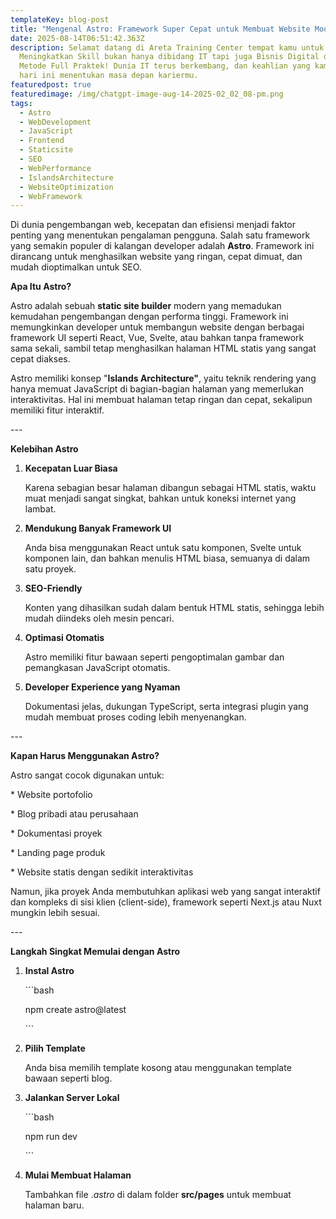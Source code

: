 ```yaml
---
templateKey: blog-post
title: "Mengenal Astro: Framework Super Cepat untuk Membuat Website Modern"
date: 2025-08-14T06:51:42.363Z
description: Selamat datang di Areta Training Center tempat kamu untuk
  Meningkatkan Skill bukan hanya dibidang IT tapi juga Bisnis Digital dengan
  Metode Full Praktek! Dunia IT terus berkembang, dan keahlian yang kamu miliki
  hari ini menentukan masa depan kariermu.
featuredpost: true
featuredimage: /img/chatgpt-image-aug-14-2025-02_02_08-pm.png
tags:
  - Astro
  - WebDevelopment
  - JavaScript
  - Frontend
  - Staticsite
  - SEO
  - WebPerformance
  - IslandsArchitecture
  - WebsiteOptimization
  - WebFramework
---
```









Di dunia pengembangan web, kecepatan dan efisiensi menjadi faktor penting yang menentukan pengalaman pengguna. Salah satu framework yang semakin populer di kalangan developer adalah **Astro**. Framework ini dirancang untuk menghasilkan website yang ringan, cepat dimuat, dan mudah dioptimalkan untuk SEO.



**Apa Itu Astro?**



Astro adalah sebuah **static site builder** modern yang memadukan kemudahan pengembangan dengan performa tinggi. Framework ini memungkinkan developer untuk membangun website dengan berbagai framework UI seperti React, Vue, Svelte, atau bahkan tanpa framework sama sekali, sambil tetap menghasilkan halaman HTML statis yang sangat cepat diakses.



Astro memiliki konsep "**Islands Architecture"**,  yaitu teknik rendering yang hanya memuat JavaScript di bagian-bagian halaman yang memerlukan interaktivitas. Hal ini membuat halaman tetap ringan dan cepat, sekalipun memiliki fitur interaktif.



\---



**Kelebihan Astro**



1. **Kecepatan Luar Biasa**

   Karena sebagian besar halaman dibangun sebagai HTML statis, waktu muat menjadi sangat singkat, bahkan untuk koneksi internet yang lambat.



2. **Mendukung Banyak Framework UI**

   Anda bisa menggunakan React untuk satu komponen, Svelte untuk komponen lain, dan bahkan menulis HTML biasa, semuanya di dalam satu proyek.



3. **SEO-Friendly**

   Konten yang dihasilkan sudah dalam bentuk HTML statis, sehingga lebih mudah diindeks oleh mesin pencari.



4. **Optimasi Otomatis**

   Astro memiliki fitur bawaan seperti pengoptimalan gambar dan pemangkasan JavaScript otomatis.



5. **Developer Experience yang Nyaman**

   Dokumentasi jelas, dukungan TypeScript, serta integrasi plugin yang mudah membuat proses coding lebih menyenangkan.



\---



**Kapan Harus Menggunakan Astro?**



Astro sangat cocok digunakan untuk:



\* Website portofolio

\* Blog pribadi atau perusahaan

\* Dokumentasi proyek

\* Landing page produk

\* Website statis dengan sedikit interaktivitas



Namun, jika proyek Anda membutuhkan aplikasi web yang sangat interaktif dan kompleks di sisi klien (client-side), framework seperti Next.js atau Nuxt mungkin lebih sesuai.



\---



**Langkah Singkat Memulai dengan Astro**



1. **Instal Astro**



   \`\``bash

   npm create astro@latest

   \`\``

2. **Pilih Template**

   Anda bisa memilih template kosong atau menggunakan template bawaan seperti blog.

3. **Jalankan Server Lokal**



   \`\``bash

   npm run dev

   \`\``

4. **Mulai Membuat Halaman**

   Tambahkan file .*astro* di dalam folder **src/pages** untuk membuat halaman baru.